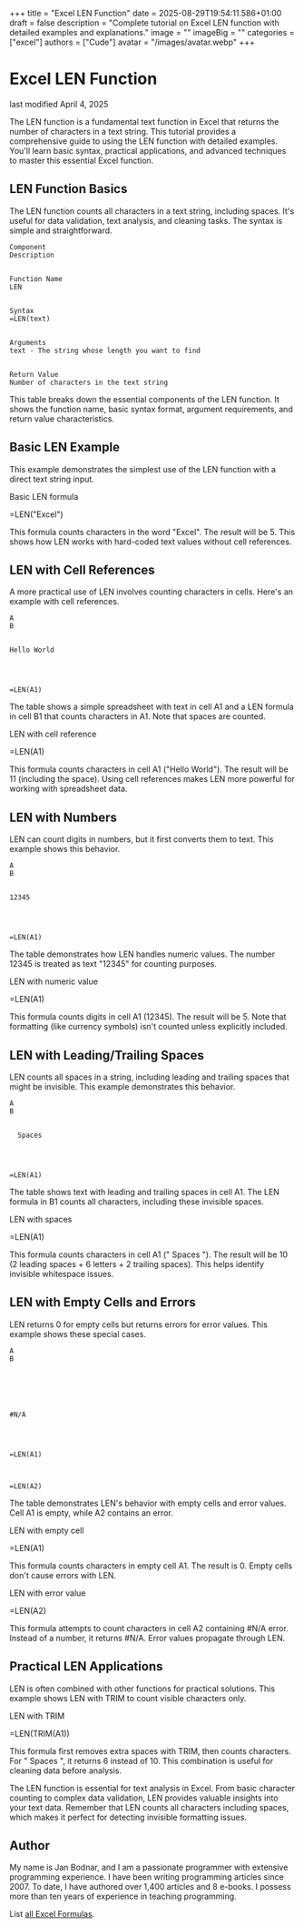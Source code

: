 +++
title = "Excel LEN Function"
date = 2025-08-29T19:54:11.586+01:00
draft = false
description = "Complete tutorial on Excel LEN function with detailed examples and explanations."
image = ""
imageBig = ""
categories = ["excel"]
authors = ["Cude"]
avatar = "/images/avatar.webp"
+++

# Excel LEN Function

last modified April 4, 2025

The LEN function is a fundamental text function in Excel that 
returns the number of characters in a text string. This tutorial provides a 
comprehensive guide to using the LEN function with detailed 
examples. You'll learn basic syntax, practical applications, and advanced 
techniques to master this essential Excel function.

## LEN Function Basics

The LEN function counts all characters in a text string, including 
spaces. It's useful for data validation, text analysis, and cleaning tasks. 
The syntax is simple and straightforward.

  
    Component
    Description
  
  
    Function Name
    LEN
  
  
    Syntax
    =LEN(text)
  
  
    Arguments
    text - The string whose length you want to find
  
  
    Return Value
    Number of characters in the text string
  

This table breaks down the essential components of the LEN
function. It shows the function name, basic syntax format, argument 
requirements, and return value characteristics.

## Basic LEN Example

This example demonstrates the simplest use of the LEN function with a direct 
text string input.

Basic LEN formula
  

=LEN("Excel")

This formula counts characters in the word "Excel". The result will be 5. 
This shows how LEN works with hard-coded text values without cell references.

## LEN with Cell References

A more practical use of LEN involves counting characters in cells. 
Here's an example with cell references.

  
    A
    B
  
  
    Hello World
    
  
  
    
    =LEN(A1)
  

The table shows a simple spreadsheet with text in cell A1 and a LEN 
formula in cell B1 that counts characters in A1. Note that spaces are counted.

LEN with cell reference
  

=LEN(A1)

This formula counts characters in cell A1 ("Hello World"). The result will be 
11 (including the space). Using cell references makes LEN more powerful for 
working with spreadsheet data.

## LEN with Numbers

LEN can count digits in numbers, but it first converts them to text. This 
example shows this behavior.

  
    A
    B
  
  
    12345
    
  
  
    
    =LEN(A1)
  

The table demonstrates how LEN handles numeric values. The number 
12345 is treated as text "12345" for counting purposes.

LEN with numeric value
  

=LEN(A1)

This formula counts digits in cell A1 (12345). The result will be 5. Note that 
formatting (like currency symbols) isn't counted unless explicitly included.

## LEN with Leading/Trailing Spaces

LEN counts all spaces in a string, including leading and trailing spaces that 
might be invisible. This example demonstrates this behavior.

  
    A
    B
  
  
      Spaces  
    
  
  
    
    =LEN(A1)
  

The table shows text with leading and trailing spaces in cell A1. The LEN 
formula in B1 counts all characters, including these invisible spaces.

LEN with spaces
  

=LEN(A1)

This formula counts characters in cell A1 ("  Spaces  "). The result will be 
10 (2 leading spaces + 6 letters + 2 trailing spaces). This helps identify 
invisible whitespace issues.

## LEN with Empty Cells and Errors

LEN returns 0 for empty cells but returns errors for error values. This example 
shows these special cases.

  
    A
    B
  
  
    
    
  
  
    #N/A
    
  
  
    
    =LEN(A1)
  
  
    
    =LEN(A2)
  

The table demonstrates LEN's behavior with empty cells and error 
values. Cell A1 is empty, while A2 contains an error.

LEN with empty cell
  

=LEN(A1)

This formula counts characters in empty cell A1. The result is 0. Empty cells 
don't cause errors with LEN.

LEN with error value
  

=LEN(A2)

This formula attempts to count characters in cell A2 containing #N/A error. 
Instead of a number, it returns #N/A. Error values propagate through LEN.

## Practical LEN Applications

LEN is often combined with other functions for practical solutions. This 
example shows LEN with TRIM to count visible characters only.

LEN with TRIM
  

=LEN(TRIM(A1))

This formula first removes extra spaces with TRIM, then counts characters. For 
"  Spaces  ", it returns 6 instead of 10. This combination is useful for 
cleaning data before analysis.

The LEN function is essential for text analysis in Excel. From 
basic character counting to complex data validation, LEN provides 
valuable insights into your text data. Remember that LEN counts 
all characters including spaces, which makes it perfect for detecting invisible 
formatting issues.

## Author

My name is Jan Bodnar, and I am a passionate programmer with extensive
programming experience. I have been writing programming articles since 2007.
To date, I have authored over 1,400 articles and 8 e-books. I possess more
than ten years of experience in teaching programming.

List [all Excel Formulas](/all/#excel).